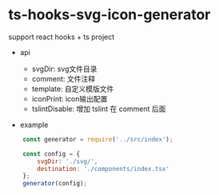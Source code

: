 # ts-hooks-svg-icon-generator

support react hooks + ts project

- api
  - svgDir: svg文件目录
  - comment: 文件注释
  - template: 自定义模版文件
  - iconPrint: icon输出配置
  - tslintDisable: 增加 tslint 在 comment 后面

- example

```javascript
    const generator = require('../src/index');

    const config = {
        svgDir: './svg/',
        destination: './components/index.tsx'
    };
    generator(config);
```
